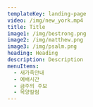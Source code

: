 ```yaml
---
templateKey: landing-page
video: /img/new_york.mp4
title: Title
image1: /img/bestrong.png
image2: /img/matthew.png
image3: /img/psalm.png
heading: Heading
description: Description
menuItems:
  - 새가족안내
  - 예배시간
  - 금주의 주보
  - 목양칼럼
---
```


